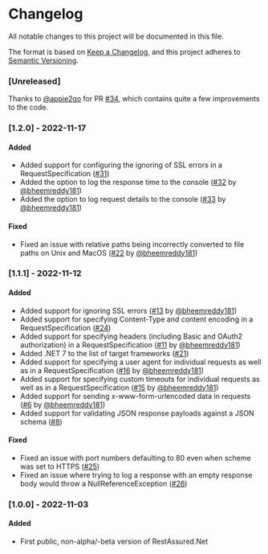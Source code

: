 # Changelog

All notable changes to this project will be documented in this file.

The format is based on [Keep a Changelog](https://keepachangelog.com/en/1.0.0/),
and this project adheres to [Semantic Versioning](https://semver.org/spec/v2.0.0.html).

### [Unreleased]

Thanks to [@appie2go](https://github.com/basdijkstra/rest-assured-net/issues?q=is%3Apr+author%3Aappie2go) for PR [#34](https://github.com/basdijkstra/rest-assured-net/pull/34), which contains quite a few improvements to the code.

### [1.2.0] - 2022-11-17

#### Added

- Added support for configuring the ignoring of SSL errors in a RequestSpecification ([#31](https://github.com/basdijkstra/rest-assured-net/issues/31))
- Added the option to log the response time to the console ([#32](https://github.com/basdijkstra/rest-assured-net/issues/32) by [@bheemreddy181](https://github.com/bheemreddy181))
- Added the option to log request details to the console ([#33](https://github.com/basdijkstra/rest-assured-net/issues/33) by [@bheemreddy181](https://github.com/bheemreddy181))

#### Fixed

- Fixed an issue with relative paths being incorrectly converted to file paths on Unix and MacOS ([#22](https://github.com/basdijkstra/rest-assured-net/issues/22) by [@bheemreddy181](https://github.com/bheemreddy181))

### [1.1.1] - 2022-11-12

#### Added 

- Added support for ignoring SSL errors ([#13](https://github.com/basdijkstra/rest-assured-net/issues/13) by [@bheemreddy181](https://github.com/bheemreddy181))
- Added support for specifying Content-Type and content encoding in a RequestSpecification ([#24](https://github.com/basdijkstra/rest-assured-net/issues/24))
- Added support for specifying headers (including Basic and OAuth2 authorization) in a RequestSpecification ([#11](https://github.com/basdijkstra/rest-assured-net/issues/11) by [@bheemreddy181](https://github.com/bheemreddy181))
- Added .NET 7 to the list of target frameworks ([#21](https://github.com/basdijkstra/rest-assured-net/issues/21))
- Added support for specifying a user agent for individual requests as well as in a RequestSpecification ([#16](https://github.com/basdijkstra/rest-assured-net/issues/16) by [@bheemreddy181](https://github.com/bheemreddy181))
- Added support for specifying custom timeouts for individual requests as well as in a RequestSpecification ([#15](https://github.com/basdijkstra/rest-assured-net/issues/15) by [@bheemreddy181](https://github.com/bheemreddy181))
- Added support for sending x-www-form-urlencoded data in requests ([#6](https://github.com/basdijkstra/rest-assured-net/issues/6) by [@bheemreddy181](https://github.com/bheemreddy181))
- Added support for validating JSON response payloads against a JSON schema ([#8](https://github.com/basdijkstra/rest-assured-net/issues/8))

#### Fixed

- Fixed an issue with port numbers defaulting to 80 even when scheme was set to HTTPS ([#25](https://github.com/basdijkstra/rest-assured-net/issues/25))
- Fixed an issue where trying to log a response with an empty response body would throw a NullReferenceException ([#26](https://github.com/basdijkstra/rest-assured-net/issues/26))

### [1.0.0] - 2022-11-03

#### Added

- First public, non-alpha/-beta version of RestAssured.Net 